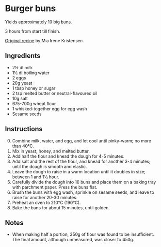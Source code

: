# Burger buns

Yields approximately 10 big buns.

3 hours from start till finish.

[Original recipe][original] by Mia Irene Kristensen.

## Ingredients

* 2½ dl milk
* 1½ dl boiling water
* 2 eggs
* 20g yeast
* 1 tbsp honey or sugar
* 2 tsp melted butter or neutral-flavoured oil
* 10g salt
* 675-700g wheat flour
* 1 whisked-together egg for egg wash
* Sesame seeds

## Instructions

0. Combine milk, water, and egg, and let cool until pinky-warm; 
   no more than 40&deg;C.
0. Mix in yeast, honey, and melted butter.
0. Add half the flour and knead the dough for 4-5 minutes.
0. Add salt and the rest of the flour, and knead for another 3-4 minutes;
   until the dough is smooth and elastic.
0. Leave the dough to raise in a warm location until it doubles in size;
   between 1 and 1½ hour.
0. Carefully divide the dough into 10 buns
   and place them on a baking tray with parchment paper.
   Press the buns flat.
0. Brush the buns with egg wash, sprinkle on sesame seeds,
   and leave to raise for another 20-30 minutes.
0. Preheat an oven to 210&deg;C (190&deg;C).
0. Bake the buns for about 15 minutes, until golden.

## Notes

* When making half a portion, 350g of flour was found to be insufficient. 
  The final amount, although unmeasured, was closer to 450g.

[original]: http://samvirke.dk/mad/artikler/opskrift-paa-burgerboller.html
